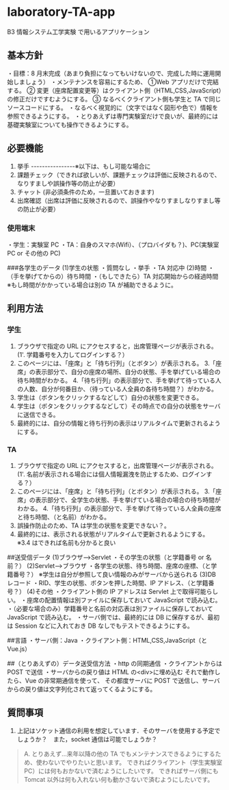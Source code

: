 # laboratory-TA-app

B3 情報システム工学実験 で用いるアプリケーション

## 基本方針

・目標：8 月末完成（あまり負担になってもいけないので、完成した時に運用開始しましょう）
・メンテナンスを容易にするため、
①Web アプリだけで完結する。
② 変更（座席配置変更等）はクライアント側（HTML,CSS,JavaScript）の修正だけですむようにする。
③ なるべくクライアント側も学生と TA で同じソースコードにする。
・なるべく視覚的に（文字ではなく図形や色で）情報を参照できるようにする。
・とりあえずは専門実験室だけで良いが、最終的には基礎実験室についても操作できるようにする。

## 必要機能

1. 挙手
   ----------------※以下は、もし可能な場合に
2. 課題チェック（できれば欲しいが、課題チェックは評価に反映されるので、なりすましや誤操作等の防止が必要）
3. チャット (非必須条件のため，一旦置いておきます)
4. 出席確認（出席は評価に反映されるので、誤操作やなりすましなりすまし等の防止が必要）

### 使用端末

・学生：実験室 PC
・TA：自身のスマホ(Wifi）、（プロバイダも？)、PC(実験室 PC or その他の PC)

###各学生のデータ
(1)学生の状態
・質問なし
・挙手
・TA 対応中
(2)時間
・（手を挙げてからの）待ち時間
・（もしできたら）TA 対応開始からの経過時間
※もし時間がかかっている場合は別の TA が補助できるように。

## 利用方法

### 学生

1. ブラウザで指定の URL にアクセスすると，出席管理ページが表示される。
   (1'. 学籍番号を入力してログインする？）
2. このページには、「座席」と「待ち行列」（とボタン）が表示される。 3.「座席」の表示部分で、自分の座席の場所、自分の状態、手を挙げている場合の待ち時間がわかる。 4.「待ち行列」の表示部分で、手を挙げて待っている人の人数、自分が何番目か、（待っている人全員の各待ち時間？）がわかる。
3. 学生は（ボタンをクリックするなどして）自分の状態を変更できる。
4. 学生は（ボタンをクリックするなどして）その時点での自分の状態をサーバに送信できる。
5. 最終的には、自分の情報と待ち行列の表示はリアルタイムで更新されるようにする。

### TA

1. ブラウザで指定の URL にアクセスすると，出席管理ページが表示される。
   (1'. 名前が表示される場合には個人情報漏洩を防止するため、ログインする？）
2. このページには、「座席」と「待ち行列」（とボタン）が表示される。 3.「座席」の表示部分で、全学生の状態、手を挙げている場合の場合の待ち時間がわかる。 4.「待ち行列」の表示部分で、手を挙げて待っている人全員の座席と待ち時間、（と名前）がわかる。
3. 誤操作防止のため、TA は学生の状態を変更できない？。
4. 最終的には、表示される状態がリアルタイムで更新されるようにする。
   ※3.4 はできれば名前も分かると良い

##送受信データ
(1)ブラウザ-->Servlet
・その学生の状態（と学籍番号 or 名前？）
(2)Servlet-->ブラウザ
・各学生の状態、待ち時間、座席の座標、（と学籍番号？）
※学生は自分が参照して良い情報のみがサーバから送られる
(3)DB レコード
・RID、学生の状態、ボタンを押した時間、IP アドレス、（と学籍番号？）
(4)その他
・クライアント側の IP アドレスは Servlet 上で取得可能らしい。
・座席の配置情報は別ファイルに保存しておいて JavaScript で読み込む。
・（必要な場合のみ）学籍番号と名前の対応表は別ファイルに保存しておいて JavaScript で読み込む。
・サーバ側では、最終的には DB に保存するが、最初は Session などに入れておき DB なしでもテストできるようにする。

##言語
・サーバ側：Java
・クライアント側：HTML,CSS,JavaScript（と Vue.js）

##（とりあえずの）データ送受信方法
・http の同期通信
・クライアントからは POST で送信
・サーバからの戻り値は HTML の\<div\>に埋め込む
それで動作したら、Vue の非常期通信を使って、
その都度サーバに POST で送信し、サーバからの戻り値は文字列化されて返ってくるようにする。

## 質問事項

1. 上記はソケット通信の利用を想定しています．そのサーバを使用する予定でしょうか？　また，socket 通信は可能でしょうか？

> A. とりあえず...来年以降の他の TA でもメンテナンスできるようにするため、使わないでやりたいと思います。
> できればクライアント（学生実験室 PC）には何もおかないで済むようにしたいです。
> できればサーバ側にも Tomcat 以外は何も入れない何も動かさないで済むようにしたいです。
